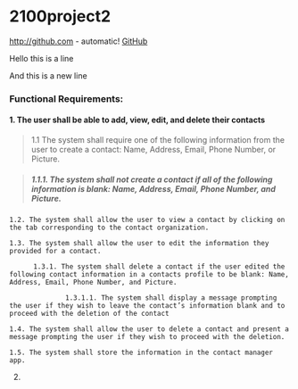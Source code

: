 # 2100project2

http://github.com - automatic!
[GitHub](http://github.com)

Hello this is a line 

And this is a new line

### Functional Requirements:

#### 1. The user shall be able to add, view, edit, and delete their contacts

>1.1 The system shall require one of the following information from the user to create a contact: Name, Address, Email, Phone Number, or Picture.

> ##### 1.1.1. The system shall not create a contact if all of the following information is blank: Name, Address, Email, Phone Number, and Picture.

    1.2. The system shall allow the user to view a contact by clicking on the tab corresponding to the contact organization.

    1.3. The system shall allow the user to edit the information they provided for a contact.

          1.3.1. The system shall delete a contact if the user edited the following contact information in a contacts profile to be blank: Name, Address, Email, Phone Number, and Picture.

                  1.3.1.1. The system shall display a message prompting the user if they wish to leave the contact’s information blank and to proceed with the deletion of the contact

    1.4. The system shall allow the user to delete a contact and present a message prompting the user if they wish to proceed with the deletion.

    1.5. The system shall store the information in the contact manager app.


2.
